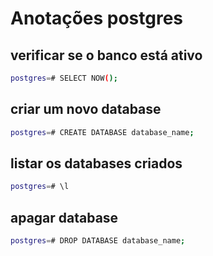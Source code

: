 # Anotações postgres

## verificar se o banco está ativo
```bash
postgres=# SELECT NOW();
```

## criar um novo database
```bash
postgres=# CREATE DATABASE database_name;
```

## listar os databases criados
```bash
postgres=# \l
```

## apagar database
```bash
postgres=# DROP DATABASE database_name;
```

